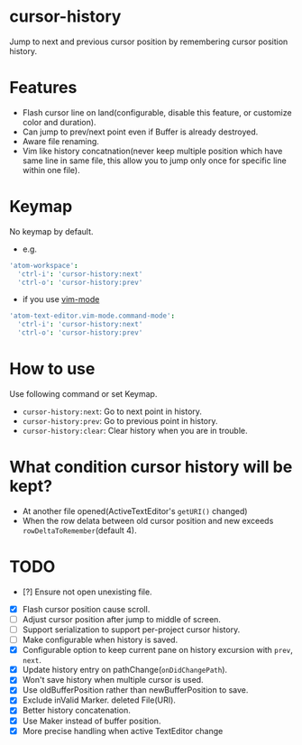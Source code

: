 # cursor-history

Jump to next and previous cursor position by remembering cursor position history.

# Features

* Flash cursor line on land(configurable, disable this feature, or customize color and duration).
* Can jump to prev/next point even if Buffer is already destroyed.
* Aware file renaming.
* Vim like history concatnation(never keep multiple position which have same line in same file, this allow you to jump only once for specific line within one file).

# Keymap

No keymap by default.

* e.g.

```coffeescript
'atom-workspace':
  'ctrl-i': 'cursor-history:next'
  'ctrl-o': 'cursor-history:prev'
```

* if you use [vim-mode](https://atom.io/packages/vim-mode)

```coffeescript
'atom-text-editor.vim-mode.command-mode':
  'ctrl-i': 'cursor-history:next'
  'ctrl-o': 'cursor-history:prev'
```

# How to use

Use following command or set Keymap.
* `cursor-history:next`: Go to next     point in history.
* `cursor-history:prev`: Go to previous point in history.
* `cursor-history:clear`: Clear history when you are in trouble.

# What condition cursor history will be kept?

* At another file opened(ActiveTextEditor's `getURI()` changed)
* When the row delata between old cursor position and new exceeds `rowDeltaToRemember`(default 4).  

# TODO
- [?] Ensure not open unexisting file.
- [x] Flash cursor position cause scroll.
- [ ] Adjust cursor position after jump to middle of screen.
- [ ] Support serialization to support per-project cursor history.
- [ ] Make configurable when history is saved.
- [x] Configurable option to keep current pane on history excursion with `prev`, `next`.
- [x] Update history entry on pathChange(`onDidChangePath`).
- [x] Won't save history when multiple cursor is used.
- [x] Use oldBufferPosition rather than newBufferPosition to save.
- [x] Exclude inValid Marker. deleted File(URI).
- [x] Better history concatenation.
- [x] Use Maker instead of buffer position.
- [x] More precise handling when active TextEditor change
